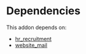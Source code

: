 # Dependencies

This addon depends on:

- [hr_recruitment](https://github.com/bringout/oca-ocb-hr/tree/7056a6865f6bd273a5c4cfc973b3c7a819ee6af0/odoo-bringout-oca-ocb-hr_recruitment)
- [website_mail](https://github.com/bringout/oca-ocb-website/tree/bd6600a1205eb4c26e7f290fe92240c883985125/odoo-bringout-oca-ocb-website_mail)
